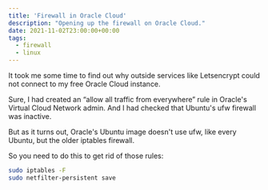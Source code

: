 ```yaml
---
title: 'Firewall in Oracle Cloud'
description: "Opening up the firewall on Oracle Cloud."
date: 2021-11-02T23:00:00+00:00
tags:
  - firewall
  - linux
---
```

It took me some time to find out why outside services like Letsencrypt could not connect to my free Oracle Cloud instance.

Sure, I had created an “allow all traffic from everywhere” rule in Oracle's Virtual Cloud Network admin. And I had checked that Ubuntu's ufw firewall was inactive.

But as it turns out, Oracle's Ubuntu image doesn't use ufw, like every Ubuntu, but the older iptables firewall.

So you need to do this to get rid of those rules:

``` bash
sudo iptables -F
sudo netfilter-persistent save
```
